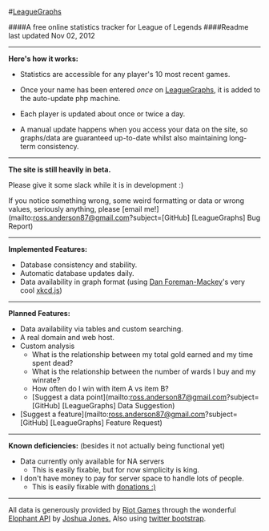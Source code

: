 #[LeagueGraphs](http://www.rosshamish.netau.net)

####A free online statistics tracker for League of Legends
####Readme last updated Nov 02, 2012

---

**Here's how it works:**

- Statistics are accessible for any player's 10 most recent games.

- Once your name has been entered *once* on [LeagueGraphs](http://www.rosshamish.netau.net), it is added to the auto-update php machine.
- Each player is updated about once or twice a day.

- A manual update happens when you access your data on the site, so graphs/data are guaranteed up-to-date whilst also maintaining long-term consistency.

---

**The site is still heavily in beta.**

Please give it some slack while it is in development :) 

If you notice something wrong, some weird formatting or data or wrong values, seriously anything, please [email me!](mailto:ross.anderson87@gmail.com?subject=[GitHub] [LeagueGraphs] Bug Report)

---

**Implemented Features:**

- Database consistency and stability.
- Automatic database updates daily.
- Data availability in graph format (using [Dan Foreman-Mackey](http://dan.iel.fm/)'s very cool [xkcd.js](http://dan.iel.fm/xkcd/))

---

**Planned Features:**

- Data availability via tables and custom searching.
- A real domain and web host.
- Custom analysis
    - What is the relationship between my total gold earned and my time spent dead?
    - What is the relationship between the number of wards I buy and my winrate?
    - How often do I win with item A vs item B?
    - [Suggest a data point](mailto:ross.anderson87@gmail.com?subject=[GitHub] [LeagueGraphs] Data Suggestion)
- [Suggest a feature](mailto:ross.anderson87@gmail.com?subject=[GitHub] [LeagueGraphs] Feature Request)

---

**Known deficiencies:** (besides it not actually being functional yet)

- Data currently only available for NA servers
    - This is easily fixable, but for now simplicity is king.
- I don't have money to pay for server space to handle lots of people.
    - This is easily fixable with [donations :)](https://www.paypal.com/cgi-bin/webscr?cmd=_donations&business=5AK9LPZFB54L8&lc=CA&item_name=RossHamish%20Lol%2dStats%20Server&currency_code=CAD&bn=PP%2dDonationsBF%3abtn_donateCC_LG%2egif%3aNonHosted)

---

All data is generously provided by [Riot Games](http://www.leagueoflegends.com) through the wonderful [Elophant API](http://www.elophant.com/developers/) by [Joshua Jones.](http://elophant.com/about)
Also using [twitter bootstrap](https://github.com/twitter/bootstrap).